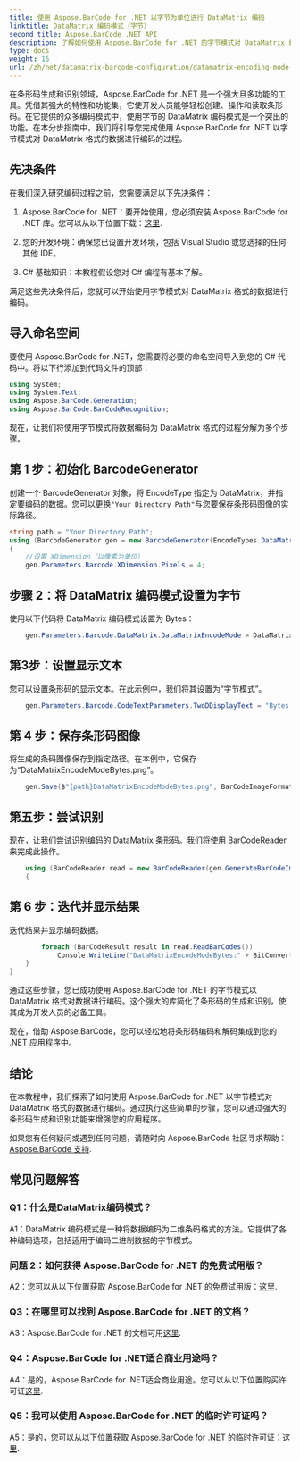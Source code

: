 ```yaml
---
title: 使用 Aspose.BarCode for .NET 以字节为单位进行 DataMatrix 编码
linktitle: DataMatrix 编码模式（字节）
second_title: Aspose.BarCode .NET API
description: 了解如何使用 Aspose.BarCode for .NET 的字节模式对 DataMatrix 格式的数据进行编码。请遵循我们的条形码生成和识别分步指南。
type: docs
weight: 15
url: /zh/net/datamatrix-barcode-configuration/datamatrix-encoding-mode-bytes/
---
```

在条形码生成和识别领域，Aspose.BarCode for .NET 是一个强大且多功能的工具。凭借其强大的特性和功能集，它使开发人员能够轻松创建、操作和读取条形码。在它提供的众多编码模式中，使用字节的 DataMatrix 编码模式是一个突出的功能。在本分步指南中，我们将引导您完成使用 Aspose.BarCode for .NET 以字节模式对 DataMatrix 格式的数据进行编码的过程。

## 先决条件

在我们深入研究编码过程之前，您需要满足以下先决条件：

1.  Aspose.BarCode for .NET：要开始使用，您必须安装 Aspose.BarCode for .NET 库。您可以从以下位置下载：[这里](https://releases.aspose.com/barcode/net/).

2. 您的开发环境：确保您已设置开发环境，包括 Visual Studio 或您选择的任何其他 IDE。

3. C# 基础知识：本教程假设您对 C# 编程有基本了解。

满足这些先决条件后，您就可以开始使用字节模式对 DataMatrix 格式的数据进行编码。

## 导入命名空间

要使用 Aspose.BarCode for .NET，您需要将必要的命名空间导入到您的 C# 代码中。将以下行添加到代码文件的顶部：

```csharp
using System;
using System.Text;
using Aspose.BarCode.Generation;
using Aspose.BarCode.BarCodeRecognition;
```

现在，让我们将使用字节模式将数据编码为 DataMatrix 格式的过程分解为多个步骤。

## 第 1 步：初始化 BarcodeGenerator

创建一个 BarcodeGenerator 对象，将 EncodeType 指定为 DataMatrix，并指定要编码的数据。您可以更换`"Your Directory Path"`与您要保存条形码图像的实际路径。

```csharp
string path = "Your Directory Path";
using (BarcodeGenerator gen = new BarcodeGenerator(EncodeTypes.DataMatrix, strBld.ToString()))
{
    //设置 XDimension（以像素为单位）
    gen.Parameters.Barcode.XDimension.Pixels = 4;
```

## 步骤 2：将 DataMatrix 编码模式设置为字节

使用以下代码将 DataMatrix 编码模式设置为 Bytes：

```csharp
    gen.Parameters.Barcode.DataMatrix.DataMatrixEncodeMode = DataMatrixEncodeMode.Bytes;
```

## 第3步：设置显示文本

您可以设置条形码的显示文本。在此示例中，我们将其设置为“字节模式”。

```csharp
    gen.Parameters.Barcode.CodeTextParameters.TwoDDisplayText = "Bytes mode";
```

## 第 4 步：保存条形码图像

将生成的条码图像保存到指定路径。在本例中，它保存为“DataMatrixEncodeModeBytes.png”。

```csharp
    gen.Save($"{path}DataMatrixEncodeModeBytes.png", BarCodeImageFormat.Png);
```

## 第五步：尝试识别

现在，让我们尝试识别编码的 DataMatrix 条形码。我们将使用 BarCodeReader 来完成此操作。

```csharp
    using (BarCodeReader read = new BarCodeReader(gen.GenerateBarCodeImage(), DecodeType.DataMatrix))
    {
```

## 第 6 步：迭代并显示结果

迭代结果并显示编码数据。

```csharp
        foreach (BarCodeResult result in read.ReadBarCodes())
            Console.WriteLine("DataMatrixEncodeModeBytes:" + BitConverter.ToString(result.CodeBytes));
    }
}
```

通过这些步骤，您已成功使用 Aspose.BarCode for .NET 的字节模式以 DataMatrix 格式对数据进行编码。这个强大的库简化了条形码的生成和识别，使其成为开发人员的必备工具。

现在，借助 Aspose.BarCode，您可以轻松地将条形码编码和解码集成到您的 .NET 应用程序中。

## 结论

在本教程中，我们探索了如何使用 Aspose.BarCode for .NET 以字节模式对 DataMatrix 格式的数据进行编码。通过执行这些简单的步骤，您可以通过强大的条形码生成和识别功能来增强您的应用程序。

如果您有任何疑问或遇到任何问题，请随时向 Aspose.BarCode 社区寻求帮助：[Aspose.BarCode 支持](https://forum.aspose.com/c/barcode/13).

## 常见问题解答

### Q1：什么是DataMatrix编码模式？

A1：DataMatrix 编码模式是一种将数据编码为二维条码格式的方法。它提供了各种编码选项，包括适用于编码二进制数据的字节模式。

### 问题 2：如何获得 Aspose.BarCode for .NET 的免费试用版？

 A2：您可以从以下位置获取 Aspose.BarCode for .NET 的免费试用版：[这里](https://releases.aspose.com/).

### Q3：在哪里可以找到 Aspose.BarCode for .NET 的文档？

 A3：Aspose.BarCode for .NET 的文档可用[这里](https://reference.aspose.com/barcode/net/).

### Q4：Aspose.BarCode for .NET适合商业用途吗？

A4：是的，Aspose.BarCode for .NET适合商业用途。您可以从以下位置购买许可证[这里](https://purchase.aspose.com/buy).

### Q5：我可以使用 Aspose.BarCode for .NET 的临时许可证吗？

 A5：是的，您可以从以下位置获取 Aspose.BarCode for .NET 的临时许可证：[这里](https://purchase.aspose.com/temporary-license/).
